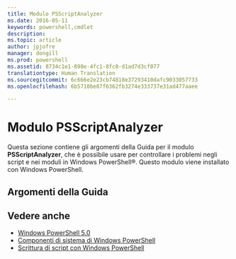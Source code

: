 ```yaml
---
title: Modulo PSScriptAnalyzer
ms.date: 2016-05-11
keywords: powershell,cmdlet
description: 
ms.topic: article
author: jpjofre
manager: dongill
ms.prod: powershell
ms.assetid: 8734c1e1-898e-4fc1-8fc0-d1ad7d3cf077
translationtype: Human Translation
ms.sourcegitcommit: 6c666e2e23cb74818e37293410dafc9033057733
ms.openlocfilehash: 6b5710be87f6362fb3274e333737e31ad477aaee

---
```


# <a name="psscriptanalyzer-module"></a>Modulo PSScriptAnalyzer
Questa sezione contiene gli argomenti della Guida per il modulo **PSScriptAnalyzer**, che è possibile usare per controllare i problemi negli script e nei moduli in Windows PowerShell®. Questo modulo viene installato con Windows PowerShell.

## <a name="help-topics"></a>Argomenti della Guida

## <a name="see-also"></a>Vedere anche
- [Windows PowerShell 5.0](Windows-PowerShell-5.0.md)
- [Componenti di sistema di Windows PowerShell](https://technet.microsoft.com/en-us/library/4b75f1e4-f327-48f3-92ab-bf5435094d41)
- [Scrittura di script con Windows PowerShell](../../getting-started/fundamental/Scripting-with-Windows-PowerShell.md)




<!--HONumber=Nov16_HO3-->


